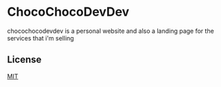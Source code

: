 # ChocoChocoDevDev
 chocochocodevdev is a personal website and also a landing page for the services that i'm selling

## License
[MIT](https://choosealicense.com/licenses/mit/)